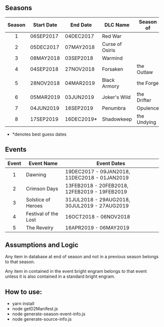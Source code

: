 ## Seasons

| Season | Start Date | End Date    | DLC Name        | Season of   |
| :----: | ---------- | ----------- | --------------- | ----------- |
|   1    | 06SEP2017  | 04DEC2017   | Red War         |             |
|   2    | 05DEC2017  | 07MAY2018   | Curse of Osiris |             |
|   3    | 08MAY2018  | 03SEP2018   | Warmind         |             |
|   4    | 04SEP2018  | 27NOV2018   | Forsaken        | the Outlaw  |
|   5    | 28NOV2018  | 04MAR2019   | Black Armory    | the Forge   |
|   6    | 05MAR2019  | 03JUN2019   | Joker's Wild    | the Drifter |
|   7    | 04JUN2019  | 16SEP2019   | Penumbra        | Opulence    |
|   8    | 17SEP2019  | 16DEC2019\* | Shadowkeep      | the Undying |

- \*denotes best guess dates

## Events

| Event | Event Name           | Event Dates                                   |
| :---: | -------------------- | --------------------------------------------- |
|   1   | Dawning              | 19DEC2017 - 09JAN2018, 11DEC2018 - 01JAN2019  | 
|   2   | Crimson Days         | 13FEB2018 - 20FEB2018, 12FEB2019 - 19FEB2019  |
|   3   | Solstice of Heroes   | 31JUL2018 - 29AUG2018, 30JUL2019 - 27AUG2019  |
|   4   | Festival of the Lost | 16OCT2018 - 06NOV2018 |
|   5   | The Revelry          | 16APR2019 - 06MAY2019 |

## Assumptions and Logic

Any item in database at end of season and not in a previous season belongs to that season.

Any item in contained in the event bright engram belongs to that event unless it is also contained in a standard bright engram.

## How to use:

- yarn install
- node getD2Manifest.js
- node generate-season-event-info.js
- node generate-source-info.js
